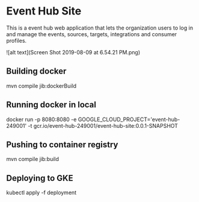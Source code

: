 # Event Hub Site
This is a event hub web application that lets the organization users to log in and manage the events, sources, targets, integrations and consumer profiles.

![alt text](Screen Shot 2019-08-09 at 6.54.21 PM.png)
## Building docker
 mvn compile jib:dockerBuild

## Running docker in local
docker run -p 8080:8080 -e GOOGLE_CLOUD_PROJECT='event-hub-249001' -t gcr.io/event-hub-249001/event-hub-site:0.0.1-SNAPSHOT

## Pushing to container registry
mvn compile jib:build

## Deploying to GKE
kubectl apply -f deployment
